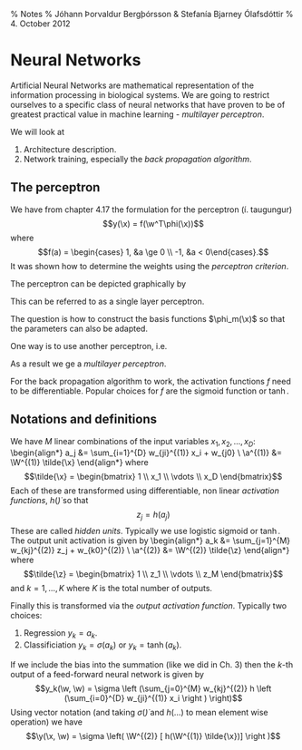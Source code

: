 % Notes
% Jóhann Þorvaldur Bergþórsson & Stefanía Bjarney Ólafsdóttir
% 4. October 2012

Neural Networks
==================================

Artificial Neural Networks are mathematical representation of the information processing in biological systems. We are going to restrict ourselves to a specific class of neural networks that have proven to be of greatest practical value in machine learning - *multilayer perceptron*.

We will look at

1. Architecture description.
2. Network training, especially the *back propagation algorithm*.

The perceptron
---------------------------------
We have from chapter 4.17 the formulation for the perceptron  (í. taugungur)
$$y(\x) = f(\w^T\phi(\x))$$
where
$$f(a) = \begin{cases} 1, &a \ge 0 \\
-1, &a < 0\end{cases}.$$
It was shown how to determine the weights using the *perceptron criterion*.

The perceptron can be depicted graphically by

<!-- ![](img/2012-10-04-1.jpg) -->

This can be referred to as a single layer perceptron.

The question is how to construct the basis functions $\phi_m(\x)$ so that the parameters can also be adapted.

One way is to use another perceptron, i.e.

<!-- ![](img/2012-10-04-2.jpg) -->

As a result we ge a *multilayer perceptron*.

<!-- ![](img/2012-10-04-3.jpg) -->

For the back propagation algorithm to work, the activation functions $f$ need to be differentiable. Popular choices for $f$ are the sigmoid function  or $\tanh$.

<!-- ![](img/2012-10-04-4.jpg) -->

Notations and definitions
--------------------------------

<!-- ![](img/2012-10-04-5.jpg) -->

We have $M$ linear combinations of the input variables $x_1, x_2, \dotsc, x_D$:
\begin{align*}
    a_j &= \sum_{i=1}^{D} w_{ji}^{(1)} x_i + w_{j0} \\
    \a^{(1)} &= \W^{(1)} \tilde{\x}
\end{align*}
where
$$\tilde{\x} = \begin{bmatrix}
    1 \\ x_1 \\ \vdots \\ x_D
\end{bmatrix}$$
Each of these are transformed using differentiable, non linear *activation functions*, $h(\dot)$ so that
$$z_j = h(a_j)$$
These are called *hidden units*. Typically we use logistic sigmoid or $\tanh$. The output unit activation is given by
\begin{align*}
    a_k &= \sum_{j=1}^{M} w_{kj}^{(2)} z_j + w_{k0}^{(2)} \\
    \a^{(2)} &= \W^{(2)} \tilde{\z}
\end{align*}
where
$$\tilde{\z} = \begin{bmatrix}
    1 \\ z_1 \\ \vdots \\ z_M
\end{bmatrix}$$
and $k=1, \dotsc, K$ where $K$ is the total number of outputs.

Finally this is transformed via the *output activation function*. Typically two choices:

1. Regression $y_k = a_k$.
2. Classificiation $y_k = \sigma(a_k)$ or $y_k = \tanh(a_k)$.

<!-- ![](img/2012-10-04-6.jpg) -->

If we include the bias into the summation (like we did in Ch. 3) then the $k$-th output of a feed-forward neural network is given by
$$y_k(\w, \w) = \sigma \left (\sum_{j=0}^{M} w_{kj}^{(2)} h \left (\sum_{i=0}^{D} w_{ji}^{(1)} x_i \right )   \right)$$
Using vector notation (and taking $\sigma(\dot)$ and $h(\dots)$ to mean element wise operation) we have
$$\y(\x, \w) = \sigma \left( \W^{(2)} [ h(\W^{(1)} \tilde{\x})] \right )$$

